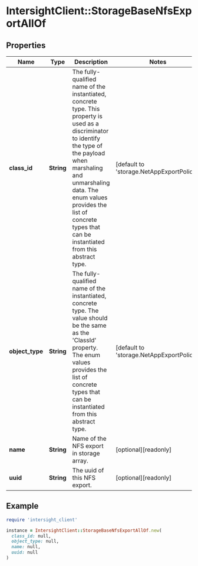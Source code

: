 # IntersightClient::StorageBaseNfsExportAllOf

## Properties

| Name | Type | Description | Notes |
| ---- | ---- | ----------- | ----- |
| **class_id** | **String** | The fully-qualified name of the instantiated, concrete type. This property is used as a discriminator to identify the type of the payload when marshaling and unmarshaling data. The enum values provides the list of concrete types that can be instantiated from this abstract type. | [default to &#39;storage.NetAppExportPolicy&#39;] |
| **object_type** | **String** | The fully-qualified name of the instantiated, concrete type. The value should be the same as the &#39;ClassId&#39; property. The enum values provides the list of concrete types that can be instantiated from this abstract type. | [default to &#39;storage.NetAppExportPolicy&#39;] |
| **name** | **String** | Name of the NFS export in storage array. | [optional][readonly] |
| **uuid** | **String** | The uuid of this NFS export. | [optional][readonly] |

## Example

```ruby
require 'intersight_client'

instance = IntersightClient::StorageBaseNfsExportAllOf.new(
  class_id: null,
  object_type: null,
  name: null,
  uuid: null
)
```

